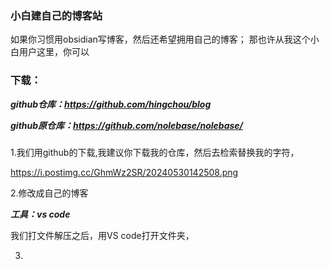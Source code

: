 
### 小白建自己的博客站

如果你习惯用obsidian写博客，然后还希望拥用自己的博客；
那也许从我这个小白用户这里，你可以

### 下载：

***github仓库：https://github.com/hingchou/blog***

***github原仓库：https://github.com/nolebase/nolebase/***

### 

1.我们用github的下载,我建议你下载我的仓库，然后去检索替换我的字符，

https://i.postimg.cc/GhmWz2SR/20240530142508.png

2.修改成自己的博客

***工具：vs code***

我们打文件解压之后，用VS code打开文件夹，


3.



